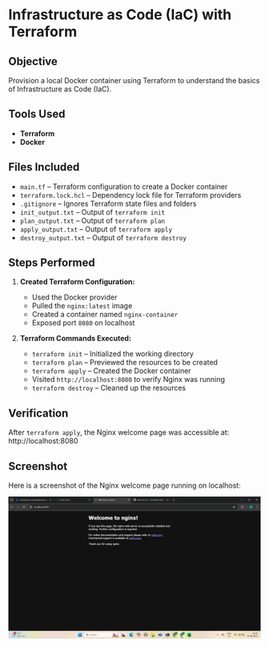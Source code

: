 # Infrastructure as Code (IaC) with Terraform

## Objective
Provision a local Docker container using Terraform to understand the basics of Infrastructure as Code (IaC).

## Tools Used
- **Terraform**
- **Docker**

## Files Included
- `main.tf` – Terraform configuration to create a Docker container
- `terraform.lock.hcl` – Dependency lock file for Terraform providers
- `.gitignore` – Ignores Terraform state files and folders
- `init_output.txt` – Output of `terraform init`
- `plan_output.txt` – Output of `terraform plan`
- `apply_output.txt` – Output of `terraform apply`
- `destroy_output.txt` – Output of `terraform destroy`

## Steps Performed

1. **Created Terraform Configuration:**
   - Used the Docker provider
   - Pulled the `nginx:latest` image
   - Created a container named `nginx-container`
   - Exposed port `8080` on localhost

2. **Terraform Commands Executed:**
   - `terraform init` – Initialized the working directory
   - `terraform plan` – Previewed the resources to be created
   - `terraform apply` – Created the Docker container
   - Visited `http://localhost:8080` to verify Nginx was running
   - `terraform destroy` – Cleaned up the resources

## Verification
After `terraform apply`, the Nginx welcome page was accessible at: http://localhost:8080

## Screenshot

Here is a screenshot of the Nginx welcome page running on localhost:

[![Nginx Welcome Page](nginx_screenshot.png)](nginx_screenshot.png)


